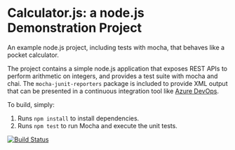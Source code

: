 Calculator.js: a node.js Demonstration Project
==============================================
An example node.js project, including tests with mocha, that behaves like
a pocket calculator.

The project contains a simple node.js application that exposes REST APIs
to perform arithmetic on integers, and provides a test suite with mocha
and chai.  The `mocha-junit-reporters` package is included to provide XML
output that can be presented in a continuous integration tool like
[Azure DevOps](https://azure.com/devops).

To build, simply:

1. Runs `npm install` to install dependencies.
2. Runs `npm test` to run Mocha and execute the unit tests.

[![Build Status](https://dev.azure.com/ElisaLaura/Enabling%20Continuous%20Integration%20with%20Azure%20Pipelines/_apis/build/status/elisagutierrezp.calculator?branchName=master)](https://dev.azure.com/ElisaLaura/Enabling%20Continuous%20Integration%20with%20Azure%20Pipelines/_build/latest?definitionId=6&branchName=master)

